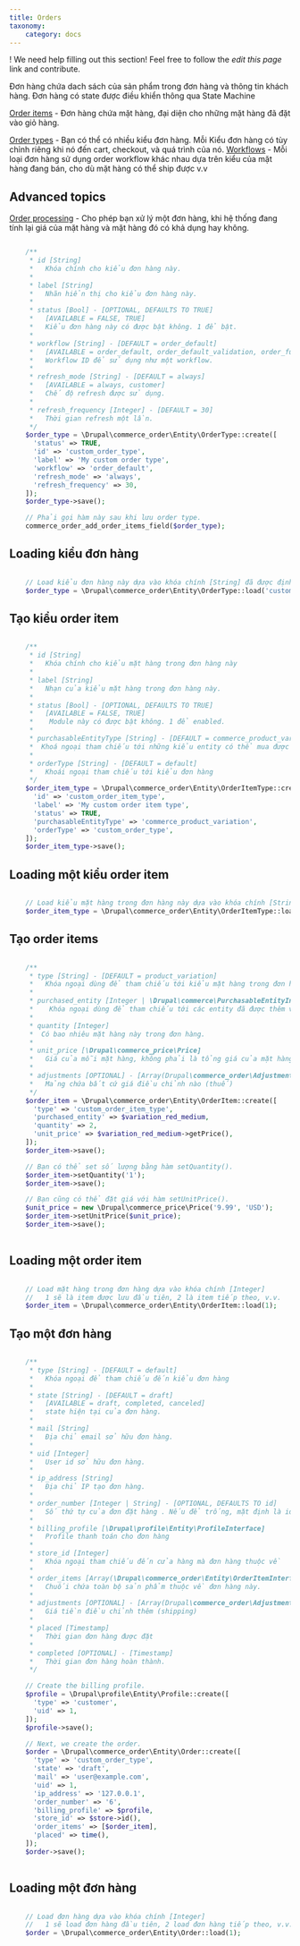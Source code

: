 ```yaml
---
title: Orders
taxonomy:
    category: docs
---
```


! We need help filling out this section! Feel free to follow the *edit this page* link and contribute.

Đơn hàng chứa dach sách của sản phẩm trong đơn hàng và thông tin khách hàng. Đơn hàng có state được điều khiển thông qua State Machine

[Order items](02.order-items) - Đơn hàng chứa mặt hàng, đại diện cho những mặt hàng đã đặt vào giỏ hàng.

[Order types](01.order-types) - Bạn có thể có nhiều kiểu đơn hàng. Mỗi Kiểu đơn hàng có tùy chỉnh riêng khi nó đến cart, checkout, và quá trình của nó.
[Workflows](04.workflows) - Mỗi loại đơn hàng sử dụng order workflow khác nhau dựa trên kiểu của mặt hàng đang bán, cho dù mặt hàng có thể ship được v.v

Advanced topics
---------------

[Order processing](03.order-processing) - Cho phép bạn xử lý một đơn hàng, khi hệ thống đang tính lại giá  của mặt hàng và mặt hàng đó có khả dụng hay không.


```php

    /**
     * id [String]
     *   Khóa chính cho kiểu đơn hàng này.
     *
     * label [String]
     *   Nhãn hiển thị cho kiểu đơn hàng này.
     *
     * status [Bool] - [OPTIONAL, DEFAULTS TO TRUE]
     *   [AVAILABLE = FALSE, TRUE]
     *   Kiểu đơn hàng này có được bật không. 1 để bật.
     *
     * workflow [String] - [DEFAULT = order_default]
     *   [AVAILABLE = order_default, order_default_validation, order_fulfillment, order_fulfillment_validation]
     *   Workflow ID để sử dụng như một workflow.
     *
     * refresh_mode [String] - [DEFAULT = always]
     *   [AVAILABLE = always, customer]
     *   Chế độ refresh được sử dụng.
     *
     * refresh_frequency [Integer] - [DEFAULT = 30]
     *   Thời gian refresh một lần.
     */
    $order_type = \Drupal\commerce_order\Entity\OrderType::create([
      'status' => TRUE,
      'id' => 'custom_order_type',
      'label' => 'My custom order type',
      'workflow' => 'order_default',
      'refresh_mode' => 'always',
      'refresh_frequency' => 30,
    ]);
    $order_type->save();

    // Phải gọi hàm này sau khi lưu order type.
    commerce_order_add_order_items_field($order_type);

```

Loading kiểu đơn hàng
---------------------

```php

    // Load kiểu đơn hàng này dựa vào khóa chính [String] đã được định nghĩa khi tạo
    $order_type = \Drupal\commerce_order\Entity\OrderType::load('custom_order_type');

```

Tạo kiểu order item
-------------------

```php

    /**
     * id [String]
     *   Khóa chính cho kiểu mặt hàng trong đơn hàng này
     *
     * label [String]
     *   Nhạn của kiểu mặt hàng trong đơn hàng này.
     *
     * status [Bool] - [OPTIONAL, DEFAULTS TO TRUE]
     *   [AVAILABLE = FALSE, TRUE]
     *    Module này có được bật không. 1 để enabled.
     *
     * purchasableEntityType [String] - [DEFAULT = commerce_product_variation]
     *  Khoá ngoại tham chiếu tới những kiểu entity có thể mua được
     *
     * orderType [String] - [DEFAULT = default]
     *   Khoái ngoại tham chiếu tới kiểu đơn hàng
     */
    $order_item_type = \Drupal\commerce_order\Entity\OrderItemType::create([
      'id' => 'custom_order_item_type',
      'label' => 'My custom order item type',
      'status' => TRUE,
      'purchasableEntityType' => 'commerce_product_variation',
      'orderType' => 'custom_order_type',
    ]);
    $order_item_type->save();
```

Loading một kiểu order item
--------------------------

```php

    // Load kiểu mặt hàng trong đơn hàng này dựa vào khóa chính [String] được định nghĩa khi tạo.
    $order_item_type = \Drupal\commerce_order\Entity\OrderItemType::load('custom_order_item_type');

```

Tạo order items
----------------

```php

    /**
     * type [String] - [DEFAULT = product_variation]
     *   Khóa ngoại dùng để tham chiếu tới kiểu mặt hàng trong đơn hàng
     *
     * purchased_entity [Integer | \Drupal\commerce\PurchasableEntityInterface]
     *    Khóa ngoại dùng để tham chiếu tới các entity đã được thêm vào đơn hàng. ID, hoặc đối tượng thực hiện giao dịch 
     *
     * quantity [Integer]
     *  Có bao nhiêu mặt hàng này trong đơn hàng.
     *
     * unit_price [\Drupal\commerce_price\Price]
     *   Giá của mỗi mặt hàng, không phải là tổng giá của mặt hàng này
     *
     * adjustments [OPTIONAL] - [Array(Drupal\commerce_order\Adjustment)]
     *   Mảng chứa bất cứ giá điều chỉnh nào (thuế)
     */
    $order_item = \Drupal\commerce_order\Entity\OrderItem::create([
      'type' => 'custom_order_item_type',
      'purchased_entity' => $variation_red_medium,
      'quantity' => 2,
      'unit_price' => $variation_red_medium->getPrice(),
    ]);
    $order_item->save();

    // Bạn có thể set số lượng bằng hàm setQuantity().
    $order_item->setQuantity('1');
    $order_item->save();

    // Bạn cũng có thể đặt giá với hàm setUnitPrice().
    $unit_price = new \Drupal\commerce_price\Price('9.99', 'USD');
    $order_item->setUnitPrice($unit_price);
    $order_item->save();
    
```

Loading một order item
----------------------

```php

    // Load mặt hàng trong đơn hàng dựa vào khóa chính [Integer]
    //   1 sẽ là item được lưu đầu tiên, 2 là item tiếp theo, v.v.
    $order_item = \Drupal\commerce_order\Entity\OrderItem::load(1);

```

Tạo một đơn hàng
---------------

```php

    /**
     * type [String] - [DEFAULT = default]
     *   Khóa ngoại để tham chiếu đến kiểu đơn hàng
     *
     * state [String] - [DEFAULT = draft]
     *   [AVAILABLE = draft, completed, canceled]
     *   state hiện tại của đơn hàng.
     *
     * mail [String]
     *   Địa chỉ email sở hữu đơn hàng.
     *
     * uid [Integer]
     *   User id sở hữu đơn hàng.
     *
     * ip_address [String]
     *   Địa chỉ IP tạo đơn hàng.
     *
     * order_number [Integer | String] - [OPTIONAL, DEFAULTS TO id]
     *   Số thứ tự của đơn đặt hàng . Nếu để trống, mặt định là id của đơn hàng.
     *
     * billing_profile [\Drupal\profile\Entity\ProfileInterface]
     *   Profile thanh toán cho đơn hàng
     *
     * store_id [Integer]
     *   Khóa ngoại tham chiếu đến cửa hàng mà đơn hàng thuộc về
     *
     * order_items [Array(\Drupal\commerce_order\Entity\OrderItemInterface]
     *   Chuối chứa toàn bộ sản phẩm thuộc về đơn hàng này.
     *
     * adjustments [OPTIONAL] - [Array(Drupal\commerce_order\Adjustment)]
     *   Giá tiền điều chỉnh thêm (shipping)
     *
     * placed [Timestamp]
     *   Thời gian đơn hàng được đặt
     *
     * completed [OPTIONAL] - [Timestamp]
     *   Thời gian đơn hàng hoàn thành.
     */

    // Create the billing profile.
    $profile = \Drupal\profile\Entity\Profile::create([
      'type' => 'customer',
      'uid' => 1,
    ]);
    $profile->save();

    // Next, we create the order.
    $order = \Drupal\commerce_order\Entity\Order::create([
      'type' => 'custom_order_type',
      'state' => 'draft',
      'mail' => 'user@example.com',
      'uid' => 1,
      'ip_address' => '127.0.0.1',
      'order_number' => '6',
      'billing_profile' => $profile,
      'store_id' => $store->id(),
      'order_items' => [$order_item],
      'placed' => time(),
    ]);
    $order->save();
    
```

Loading một đơn hàng
--------------------

```php

    // Load đơn hàng dựa vào khóa chính [Integer]
    //   1 sẽ load đơn hàng đầu tiên, 2 load đơn hàng tiếp theo, v.v.
    $order = \Drupal\commerce_order\Entity\Order::load(1);

```
